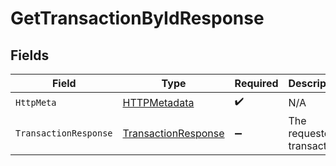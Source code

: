 # GetTransactionByIdResponse


## Fields

| Field                                                                 | Type                                                                  | Required                                                              | Description                                                           |
| --------------------------------------------------------------------- | --------------------------------------------------------------------- | --------------------------------------------------------------------- | --------------------------------------------------------------------- |
| `HttpMeta`                                                            | [HTTPMetadata](../../Models/Components/HTTPMetadata.md)               | :heavy_check_mark:                                                    | N/A                                                                   |
| `TransactionResponse`                                                 | [TransactionResponse](../../Models/Components/TransactionResponse.md) | :heavy_minus_sign:                                                    | The requested transaction                                             |